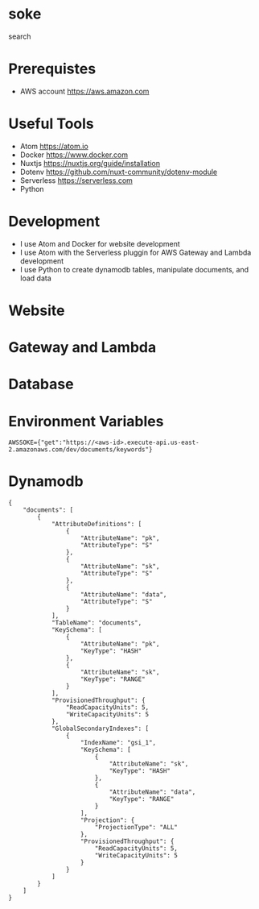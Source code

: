 # soke
search

# Prerequistes
* AWS account https://aws.amazon.com 

# Useful Tools
* Atom https://atom.io
* Docker https://www.docker.com 
* Nuxtjs https://nuxtjs.org/guide/installation 
* Dotenv https://github.com/nuxt-community/dotenv-module
* Serverless https://serverless.com
* Python

# Development
* I use Atom and Docker for website development
* I use Atom with the Serverless pluggin for AWS Gateway and Lambda development
* I use Python to create dynamodb tables, manipulate documents, and load data

# Website

# Gateway and Lambda

# Database



# Environment Variables
```
AWSSOKE={"get":"https://<aws-id>.execute-api.us-east-2.amazonaws.com/dev/documents/keywords"}
```

# Dynamodb
```
{
    "documents": [
        {
            "AttributeDefinitions": [
                {
                    "AttributeName": "pk",
                    "AttributeType": "S"
                },
                {
                    "AttributeName": "sk",
                    "AttributeType": "S"
                },
                {
                    "AttributeName": "data",
                    "AttributeType": "S"
                }
            ],
            "TableName": "documents",
            "KeySchema": [
                {
                    "AttributeName": "pk",
                    "KeyType": "HASH"
                },
                {
                    "AttributeName": "sk",
                    "KeyType": "RANGE"
                }
            ],
            "ProvisionedThroughput": {
                "ReadCapacityUnits": 5,
                "WriteCapacityUnits": 5
            },
            "GlobalSecondaryIndexes": [
                {
                    "IndexName": "gsi_1",
                    "KeySchema": [
                        {
                            "AttributeName": "sk",
                            "KeyType": "HASH"
                        },
                        {
                            "AttributeName": "data",
                            "KeyType": "RANGE"
                        }
                    ],
                    "Projection": {
                        "ProjectionType": "ALL"
                    },
                    "ProvisionedThroughput": {
                        "ReadCapacityUnits": 5,
                        "WriteCapacityUnits": 5
                    }
                }
            ]
        }
    ]
}   
```

